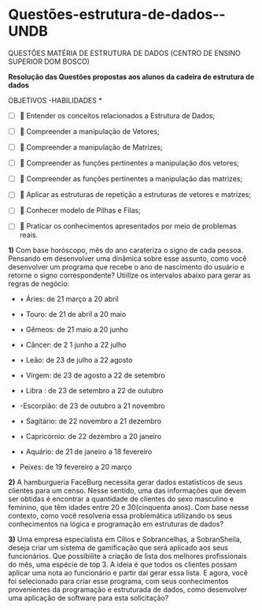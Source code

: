 
# Questões-estrutura-de-dados--UNDB
QUESTÕES MATÉRIA DE ESTRUTURA DE DADOS (CENTRO DE ENSINO SUPERIOR DOM BOSCO)

**Resolução das Questões propostas aos alunos da cadeira de estrutura de dados**


OBJETIVOS -HABILIDADES
*

- [ ]  Entender os conceitos relacionados a Estrutura de Dados;
- [ ]  Compreender a manipulação de Vetores;
 - [ ]  Compreender a manipulação de Matrizes;

- [ ]  Compreender as funções pertinentes a manipulação dos vetores;

- [ ]  Compreender as funções pertinentes a manipulação das matrizes;

 - [ ]   Aplicar as estruturas de repetição a estruturas de vetores e
   matrizes;
 - [ ]  Conhecer modelo de Pilhas e Filas;

 

 - [ ]  Praticar os conhecimentos apresentados por meio de problemas reais.




**1)** Com base horóscopo, mês do ano carateriza o signo de cada pessoa. Pensando em desenvolver uma dinâmica sobre esse assunto, como você desenvolver um programa que recebe o ano de nascimento do usuário e retorne o signo correspondente? Utiillze os intervalos abaixo para gerar as regras de negócio: 

 - ◗ Áries: de 21 março a 20 abril
 - ◗ Touro: de 21 de abril a 20 maio
 - ◗ Gêmeos: de 21 maio a 20 junho
 - ◗ Câncer: de 2 1 junho a 22 julho
 - ◗ Leão: de 23 de julho a 22 agosto
 - ◗ Virgem: de 23 de agosto a 22 de setembro

 

 - ◗ Libra : de 23 de setembro a 22 de outubro 
 - -Escorpião: de 23 de outubro a 21 novembro
 - ◗ Sagitário: de 22 novembro a 21 dezembro
 - ◗ Capricórnio: de 22 dezembro a 20 janeiro
 - ◗ Aquário: de 21 de janeiro a 18 fevereiro
 - Peixes: de 19 fevereiro a 20 março

**2)** A hamburgueria FaceBurg necessita gerar dados estatísticos de seus clientes para um censo. Nesse sentido, uma das informações que devem ser obtidas é encontrar a quantidade de clientes do sexo masculino e feminino, que têm idades entre 20 e 30(cinquenta anos). Com base nesse contexto, como você resolveria essa problemática utilizando os seus conhecimentos na lógica e programação em estruturas de dados?

**3)** Uma empresa especialista em Cílios e Sobrancelhas, a SobranSheila, deseja criar um sistema de gamificação que será aplicado aos seus funcionários. Que possibilite a criação de lista dos melhores profissionais do mês, uma espécie de top 3. A ideia é que todos os clientes possam aplicar uma nota ao funcionário e partir daí gerar essa lista. E agora, você foi selecionado para criar esse programa, com seus conhecimentos provenientes da programação e estruturada de dados, como desenvolver uma aplicação de software para esta solicitação?
